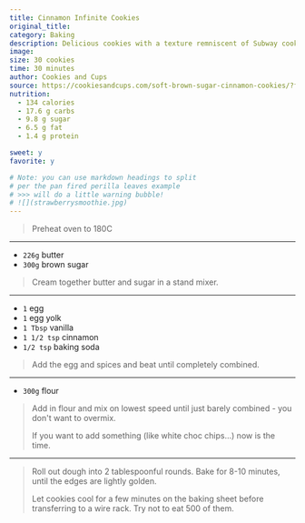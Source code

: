 ```yaml
---
title: Cinnamon Infinite Cookies
original_title: 
category: Baking
description: Delicious cookies with a texture remniscent of Subway cookies, but the rich and wonderful flavour of cinnamon and brown sugar.
image: 
size: 30 cookies
time: 30 minutes
author: Cookies and Cups
source: https://cookiesandcups.com/soft-brown-sugar-cinnamon-cookies/?fbclid=IwAR1GYEv8MU4juSNlsNlRFu6t6GjXN_YOObM-06keyqwv3RqGaEt1R9hcVhY 
nutrition:
  - 134 calories
  - 17.6 g carbs
  - 9.8 g sugar
  - 6.5 g fat
  - 1.4 g protein

sweet: y
favorite: y

# Note: you can use markdown headings to split
# per the pan fired perilla leaves example
# >>> will do a little warning bubble!
# ![](strawberrysmoothie.jpg)
---
```


> Preheat oven to 180C

---

* `226g` butter
* `300g` brown sugar

> Cream together butter and sugar in a stand mixer.

---

* `1` egg
* `1` egg yolk
* `1 Tbsp` vanilla
* `1 1/2 tsp` cinnamon
* `1/2 tsp` baking soda

> Add the egg and spices and beat until completely combined.

--- 

* `300g` flour

> Add in flour and mix on lowest speed until just barely combined - you don't want to overmix. 
>
> If you want to add something (like white choc chips...) now is the time.

---

> Roll out dough into 2 tablespoonful rounds. Bake for 8-10 minutes, until the edges are lightly golden. 
>
> Let cookies cool for a few minutes on the baking sheet before transferring to a wire rack. Try not to eat 500 of them. 

